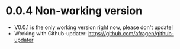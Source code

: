 # 0.0.4 Non-working version
- V0.0.1 is the only working version right now, please don't update!
- Working with Github-updater: https://github.com/afragen/github-updater
